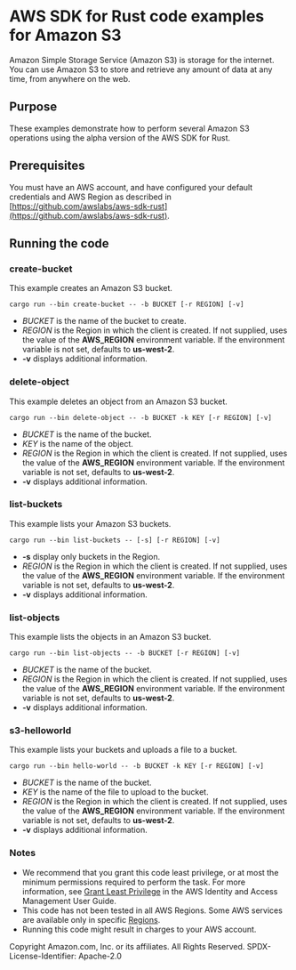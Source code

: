 # AWS SDK for Rust code examples for Amazon S3

Amazon Simple Storage Service (Amazon S3) is storage for the internet. You can use Amazon S3 to store and retrieve any amount of data at any time, from anywhere on the web.

## Purpose

These examples demonstrate how to perform several Amazon S3 operations using the alpha version of the AWS SDK for Rust.

## Prerequisites

You must have an AWS account, and have configured your default credentials and AWS Region as described in [https://github.com/awslabs/aws-sdk-rust](https://github.com/awslabs/aws-sdk-rust).

## Running the code

### create-bucket

This example creates an Amazon S3 bucket.

`cargo run --bin create-bucket -- -b BUCKET [-r REGION] [-v]`

- _BUCKET_ is the name of the bucket to create.
- _REGION_ is the Region in which the client is created.
  If not supplied, uses the value of the __AWS_REGION__ environment variable.
  If the environment variable is not set, defaults to __us-west-2__.
- __-v__ displays additional information.

### delete-object

This example deletes an object from an Amazon S3 bucket.

`cargo run --bin delete-object -- -b BUCKET -k KEY [-r REGION] [-v]`

- _BUCKET_ is the name of the bucket.
- _KEY_ is the name of the object.
- _REGION_ is the Region in which the client is created.
  If not supplied, uses the value of the __AWS_REGION__ environment variable.
  If the environment variable is not set, defaults to __us-west-2__.
- __-v__ displays additional information.

### list-buckets

This example lists your Amazon S3 buckets.

`cargo run --bin list-buckets -- [-s] [-r REGION] [-v]`

- __-s__ display only buckets in the Region.
- _REGION_ is the Region in which the client is created.
  If not supplied, uses the value of the __AWS_REGION__ environment variable.
  If the environment variable is not set, defaults to __us-west-2__.
- __-v__ displays additional information.

### list-objects

This example lists the objects in an Amazon S3 bucket.

`cargo run --bin list-objects -- -b BUCKET [-r REGION] [-v]`

- _BUCKET_ is the name of the bucket.
- _REGION_ is the Region in which the client is created.
  If not supplied, uses the value of the __AWS_REGION__ environment variable.
  If the environment variable is not set, defaults to __us-west-2__.
- __-v__ displays additional information.

### s3-helloworld

This example lists your buckets and uploads a file to a bucket.

`cargo run --bin hello-world -- -b BUCKET -k KEY [-r REGION] [-v]`

- _BUCKET_ is the name of the bucket.
- _KEY_ is the name of the file to upload to the bucket.
- _REGION_ is the Region in which the client is created.
  If not supplied, uses the value of the __AWS_REGION__ environment variable.
  If the environment variable is not set, defaults to __us-west-2__.
- __-v__ displays additional information.

### Notes

- We recommend that you grant this code least privilege,
  or at most the minimum permissions required to perform the task.
  For more information, see
  [Grant Least Privilege](https://docs.aws.amazon.com/IAM/latest/UserGuide/best-practices.html#grant-least-privilege)
  in the AWS Identity and Access Management User Guide.
- This code has not been tested in all AWS Regions.
  Some AWS services are available only in specific
  [Regions](https://aws.amazon.com/about-aws/global-infrastructure/regional-product-services).
- Running this code might result in charges to your AWS account.

Copyright Amazon.com, Inc. or its affiliates. All Rights Reserved. SPDX-License-Identifier: Apache-2.0
